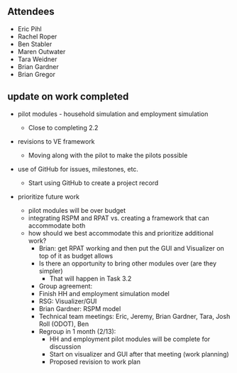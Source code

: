 ## Attendees
  - Eric Pihl
  - Rachel Roper
  - Ben Stabler
  - Maren Outwater
  - Tara Weidner
  - Brian Gardner
  - Brian Gregor


## update on work completed
  - pilot modules - household simulation and employment simulation
    - Close to completing 2.2
  - revisions to VE framework
    - Moving along with the pilot to make the pilots possible
  - use of GitHub for issues, milestones, etc.
    - Start using GitHub to create a project record
 
  - prioritize future work
    - pilot modules will be over budget
    - integrating RSPM and RPAT vs. creating a framework that can accommodate both
    - how should we best accommodate this and prioritize additional work?
      - Brian: get RPAT working and then put the GUI and Visualizer on top  of it as budget allows
      - Is there an opportunity to bring other modules over (are they simpler)
        - That will happen in Task 3.2
      - Group agreement:
      - Finish HH and employment simulation model
      - RSG: Visualizer/GUI
      - Brian Gardner: RSPM model
      - Technical team meetings: Eric, Jeremy, Brian Gardner, Tara, Josh Roll (ODOT), Ben
      - Regroup in 1 month (2/13): 
        - HH and employment pilot modules will be complete for discussion
        - Start on visualizer and GUI after that meeting (work planning)
        - Proposed revision to work plan
